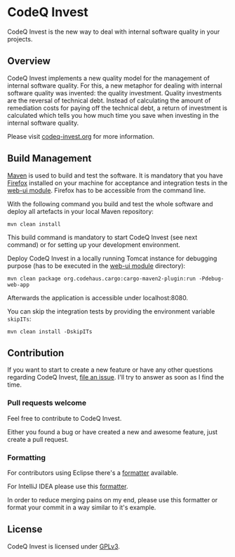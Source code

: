 # CodeQ Invest

CodeQ Invest is the new way to deal with internal software quality in your projects.

## Overview

CodeQ Invest implements a new quality model for the management of internal software quality. For this, a new metaphor for dealing with internal software quality was invented: the quality investment. Quality investments are the reversal of technical debt. Instead of calculating the amount of remediation costs for paying off the technical debt, a return of investment is calculated which tells you how much time you save when investing in the internal software quality.

Please visit [codeq-invest.org](http://codeq-invest.org) for more information.

## Build Management

[Maven](http://maven.apache.org) is used to build and test the software. It is mandatory that you have [Firefox](http://www.mozilla.org/firefox) installed on your machine for acceptance and integration tests in the [web-ui module](https://github.com/CodeQInvest/codeq-invest/tree/master/web-ui). Firefox has to be accessible from the command line.

With the following command you build and test the whole software and deploy all artefacts in your local Maven repository:

```
mvn clean install
```

This build command is mandatory to start CodeQ Invest (see next command) or for setting up your development environment.

Deploy CodeQ Invest in a locally running Tomcat instance for debugging purpose (has to be executed in the [web-ui module](https://github.com/CodeQInvest/codeq-invest/tree/master/web-ui) directory):

```
mvn clean package org.codehaus.cargo:cargo-maven2-plugin:run -Pdebug-web-app
```

Afterwards the application is accessible under localhost:8080.

You can skip the integration tests by providing the environment variable ```skipITs```:

```
mvn clean install -DskipITs
```

## Contribution

If you want to start to create a new feature or have any other questions regarding CodeQ Invest, [file an issue](https://github.com/CodeQInvest/codeq-invest/issues/new).
I'll try to answer as soon as I find the time.

### Pull requests welcome

Feel free to contribute to CodeQ Invest.

Either you found a bug or have created a new and awesome feature, just create a pull request.

### Formatting

For contributors using Eclipse there's a [formatter](https://raw.github.com/CodeQInvest/codeq-invest/master/etc/eclipse/formatter.xml) available.

For IntelliJ IDEA please use this [formatter](https://raw.github.com/CodeQInvest/codeq-invest/master/etc/idea/formatter.xml).

In order to reduce merging pains on my end, please use this formatter or format your commit in a way similar to it's example.

## License

CodeQ Invest is licensed under [GPLv3](http://www.gnu.org/licenses/gpl-3.0.html).